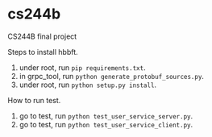 # cs244b
CS244B final project

Steps to install hbbft.
1. under root, run `pip requirements.txt`.
2. in grpc_tool, run `python generate_protobuf_sources.py`.
3. under root, run `python setup.py install`.

How to run test.
1. go to test, run `python test_user_service_server.py`.
2. go to test, run `python test_user_service_client.py`.